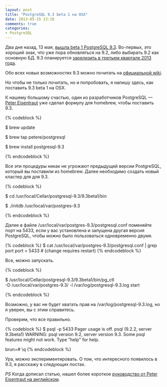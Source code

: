 ```yaml
---
layout: post
title: "PostgreSQL 9.3 beta 1 на OSX"
date: 2013-05-15 13:18
comments: true
categories: 
- PostgreSQL
---
```


Два дня назад, 13 мая, [вышла beta 1 PostgreSQL 9.3](http://www.postgresql.org/about/news/1463/). Во-первых, это хороший
знак, что уже пора обновляться на 9.2, либо выбирать 9.2 как основную БД. 9.3 планируется [зарелизить в третьем квартале
2013 года](http://www.postgresql.org/developer/roadmap/).

Обо всех новых возможностях 9.3 можно почитать на [официальной wiki](http://wiki.postgresql.org/wiki/What%27s_new_in_PostgreSQL_9.3).

Но чтобы не только почитать, но и попробовать, я напишу здесь, как поставить 9.3 beta 1 на OSX.

<!-- more -->

К нашему большому счастью, один из разработчиков PostgreSQL — [Peter Eisentraut](http://petereisentraut.blogspot.ru/)
уже сделал формулу для homebrew, чтобы поставить 9.3.

{% codeblock %}

$ brew update

$ brew tap petere/postgresql

$ brew install postgresql-9.3

{% endcodeblock %}

Все эти процедуры никак не угрожают предыдущей версии PostgreSQL, который вы поставили из homebrew.
Далее необходимо создать новый кластер для для 9.3.

{% codeblock %}

$ cd /usr/local/Cellar/postgresql-9.3/9.3beta1/bin

$ ./initdb /usr/local/var/postgres-9.3


{% endcodeblock %}

Далее в файле /usr/local/var/postgres-9.3/postgresql.conf поменяйте порт на 5433, если у вас установлена и запущена
другая версия PostgreSQL, чтобы можно было пользоваться одновременно двумя.

{% codeblock %}
$ cat /usr/local/var/postgres-9.3/postgresql.conf | grep port
port = 5433                             # (change requires restart)
{% endcodeblock %}

Все, можно запускать.

{% codeblock %}

$ /usr/local/Cellar/postgresql-9.3/9.3beta1/bin/pg_ctl \
  -D /usr/local/var/postgres-9.3/ -l /var/log/postgresql-9.3.log start

{% endcodeblock %}

Возможно, у вас не будет хватать прав на /var/log/postgresql-9.3.log, но я уверен, вы с этим справитесь.

Проверим, что все правильно.

{% codeblock %}
$ psql -p 5433
Pager usage is off.
psql (9.2.2, server 9.3beta1)
WARNING: psql version 9.2, server version 9.3.
         Some psql features might not work.
Type "help" for help.

brun=# \q
{% endcodeblock %}

Ура, можно экспериментировать. О том, что интересного появилось в 9.3, я расскажу в следующих постах.

*PS* Когда дописал статью, нашел более короткое [руководство от Peter Eisentraut на английском](http://petereisentraut.blogspot.ru/2013/04/installing-multiple-postgresql-versions.html).
